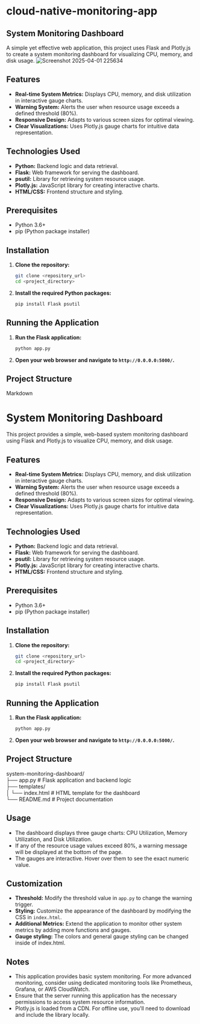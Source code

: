 # cloud-native-monitoring-app

## System Monitoring Dashboard

A simple yet effective web application, this project uses Flask and Plotly.js to create a system monitoring dashboard for visualizing CPU, memory, and disk usage.
![Screenshot 2025-04-01 225634](https://github.com/user-attachments/assets/396f6431-16a6-4aa7-b303-35066b92385f)

## Features

* **Real-time System Metrics:** Displays CPU, memory, and disk utilization in interactive gauge charts.
* **Warning System:** Alerts the user when resource usage exceeds a defined threshold (80%).
* **Responsive Design:** Adapts to various screen sizes for optimal viewing.
* **Clear Visualizations:** Uses Plotly.js gauge charts for intuitive data representation.

## Technologies Used

* **Python:** Backend logic and data retrieval.
* **Flask:** Web framework for serving the dashboard.
* **psutil:** Library for retrieving system resource usage.
* **Plotly.js:** JavaScript library for creating interactive charts.
* **HTML/CSS:** Frontend structure and styling.

## Prerequisites

* Python 3.6+
* pip (Python package installer)

## Installation

1.  **Clone the repository:**

    ```bash
    git clone <repository_url>
    cd <project_directory>
    ```

2.  **Install the required Python packages:**

    ```bash
    pip install Flask psutil
    ```

## Running the Application

1.  **Run the Flask application:**

    ```bash
    python app.py
    ```

2.  **Open your web browser and navigate to `http://0.0.0.0:5000/`.**

## Project Structure

Markdown

# System Monitoring Dashboard

This project provides a simple, web-based system monitoring dashboard using Flask and Plotly.js to visualize CPU, memory, and disk usage.

## Features

* **Real-time System Metrics:** Displays CPU, memory, and disk utilization in interactive gauge charts.
* **Warning System:** Alerts the user when resource usage exceeds a defined threshold (80%).
* **Responsive Design:** Adapts to various screen sizes for optimal viewing.
* **Clear Visualizations:** Uses Plotly.js gauge charts for intuitive data representation.

## Technologies Used

* **Python:** Backend logic and data retrieval.
* **Flask:** Web framework for serving the dashboard.
* **psutil:** Library for retrieving system resource usage.
* **Plotly.js:** JavaScript library for creating interactive charts.
* **HTML/CSS:** Frontend structure and styling.

## Prerequisites

* Python 3.6+
* pip (Python package installer)

## Installation

1.  **Clone the repository:**

    ```bash
    git clone <repository_url>
    cd <project_directory>
    ```

2.  **Install the required Python packages:**

    ```bash
    pip install Flask psutil
    ```

## Running the Application

1.  **Run the Flask application:**

    ```bash
    python app.py
    ```

2.  **Open your web browser and navigate to `http://0.0.0.0:5000/`.**

## Project Structure

system-monitoring-dashboard/  
├── app.py          # Flask application and backend logic  
├── templates/  
│   └── index.html  # HTML template for the dashboard  
└── README.md       # Project documentation  


## Usage

* The dashboard displays three gauge charts: CPU Utilization, Memory Utilization, and Disk Utilization.
* If any of the resource usage values exceed 80%, a warning message will be displayed at the bottom of the page.
* The gauges are interactive. Hover over them to see the exact numeric value.

## Customization

* **Threshold:** Modify the threshold value in `app.py` to change the warning trigger.
* **Styling:** Customize the appearance of the dashboard by modifying the CSS in `index.html`.
* **Additional Metrics:** Extend the application to monitor other system metrics by adding more functions and gauges.
* **Gauge styling:** The colors and general gauge styling can be changed inside of index.html.

## Notes

* This application provides basic system monitoring. For more advanced monitoring, consider using dedicated monitoring tools like Prometheus, Grafana, or AWS CloudWatch.
* Ensure that the server running this application has the necessary permissions to access system resource information.
* Plotly.js is loaded from a CDN. For offline use, you'll need to download and include the library locally.
